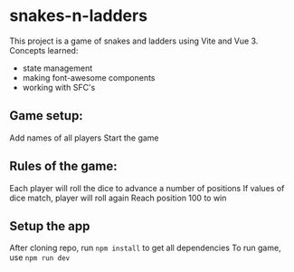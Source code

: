# snakes-n-ladders

This project is a game of snakes and ladders using Vite and Vue 3.
Concepts learned:
- state management
- making font-awesome components
- working with SFC's


## Game setup:
Add names of all players
Start the game

## Rules of the game:
Each player will roll the dice to advance a number of positions
If values of dice match, player will roll again
Reach position 100 to win

## Setup the app
After cloning repo, run `npm install` to get all dependencies
To run game, use `npm run dev`
